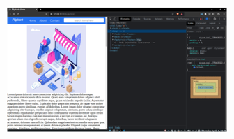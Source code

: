 ![alt text](https://github.com/parthkamal/flipkart_homepage_clone/blob/main/img/Screenshot%20from%202023-04-06_16-40-32.png)
